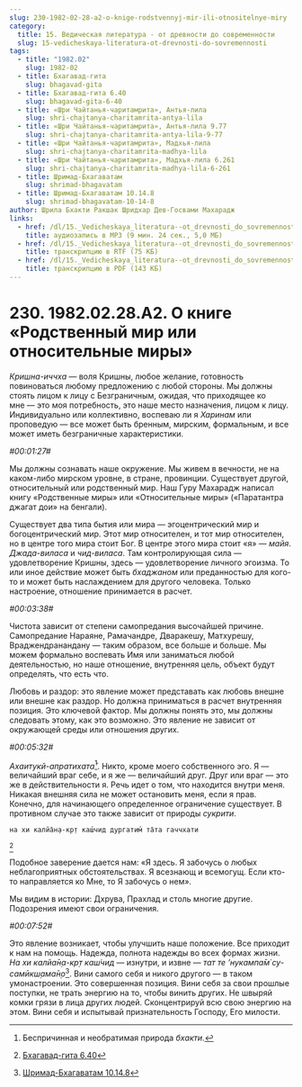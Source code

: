 ```yaml
---
slug: 230-1982-02-28-a2-o-knige-rodstvennyj-mir-ili-otnositelnye-miry
category:
  title: 15. Ведическая литература - от древности до современности
  slug: 15-vedicheskaya-literatura-ot-drevnosti-do-sovremennosti
tags:
  - title: "1982.02"
    slug: 1982-02
  - title: Бхагавад-гита
    slug: bhagavad-gita
  - title: Бхагавад-гита 6.40
    slug: bhagavad-gita-6-40
  - title: «Шри Чайтанья-чаритамрита», Антья-лила
    slug: shri-chajtanya-charitamrita-antya-lila
  - title: «Шри Чайтанья-чаритамрита», Антья-лила 9.77
    slug: shri-chajtanya-charitamrita-antya-lila-9-77
  - title: «Шри Чайтанья-чаритамрита», Мадхья-лила
    slug: shri-chajtanya-charitamrita-madhya-lila
  - title: «Шри Чайтанья-чаритамрита», Мадхья-лила 6.261
    slug: shri-chajtanya-charitamrita-madhya-lila-6-261
  - title: Шримад-Бхагаватам
    slug: shrimad-bhagavatam
  - title: Шримад-Бхагаватам 10.14.8
    slug: shrimad-bhagavatam-10-14-8
author: Шрила Бхакти Ракшак Шридхар Дев-Госвами Махарадж
links:
  - href: /dl/15._Vedicheskaya_literatura--ot_drevnosti_do_sovremennosti/230_1982.02.28.A2_SridharMj_O_knige_Rodstvenniy_mir_ili_otnositelnyye_miry.mp3
    title: аудиозапись в MP3 (9 мин. 24 сек., 5,0 МБ)
  - href: /dl/15._Vedicheskaya_literatura--ot_drevnosti_do_sovremennosti/230_1982.02.28.A2_SridharMj_O_knige_Rodstvenniy_mir_ili_otnositelnyye_miry.rtf
    title: транскрипцию в RTF (75 КБ)
  - href: /dl/15._Vedicheskaya_literatura--ot_drevnosti_do_sovremennosti/230_1982.02.28.A2_SridharMj_O_knige_Rodstvenniy_mir_ili_otnositelnyye_miry.pdf
    title: транскрипцию в PDF (143 КБ)
---
```


# 230. 1982.02.28.A2. О книге «Родственный мир или относительные миры»

*Кришна-иччха* — воля Кришны, любое желание, готовность повиноваться любому предложению с любой стороны. Мы должны стоять лицом к лицу с Безграничным, ожидая, что приходящее ко мне — это моя потребность, это наше место назначения, лицом к лицу. Индивидуально или коллективно, воспеваю ли я *Харинам* или проповедую — все может быть бренным, мирским, формальным, и все может иметь безграничные характеристики.

*#00:01:27#*

Мы должны сознавать наше окружение. Мы живем в вечности, не на каком-либо мирском уровне, в стране, провинции. Существует другой, относительный или родственный мир. Наш Гуру Махарадж написал книгу «Родственные миры» или «Относительные миры» («Паратантра джагат дои» на бенгали).

Существует два типа бытия или мира — эгоцентрический мир и богоцентрический мир. Этот мир относителен, и тот мир относителен, но в центре того мира стоит Бог. В центре этого мира стоит «я» — *майя*. *Джада-виласа* и *чид-виласа*. Там контролирующая сила — удовлетворение Кришны, здесь — удовлетворение личного эгоизма. То или иное действие может быть *бхаджаном* или преданностью для кого-то и может быть наслаждением для другого человека. Только настроение, отношение принимается в расчет.

*#00:03:38#*

Чистота зависит от степени самопредания высочайшей причине. Самопредание Нараяне, Рамачандре, Дваракешу, Матхурешу, Враджендранандану — таким образом, все больше и больше. Мы можем формально воспевать Имя или заниматься любой деятельностью, но наше отношение, внутренняя цель, объект будут определять, что есть что.

Любовь и раздор: это явление может представать как любовь внешне или внешне как раздор. Но должна приниматься в расчет внутренняя позиция. Это ключевой фактор. Мы должны понять это, мы должны следовать этому, как это возможно. Это явление не зависит от окружающей среды или отношения других.

*#00:05:32#*

*Ахаитукй-апратихата̄*[^_ftn1]. Никто, кроме моего собственного эго. Я — величайший враг себе, и я же — величайший друг. Друг или враг — это же в действительности я. Речь идет о том, что находится внутри меня. Никакая внешняя сила не может остановить меня, если я прав. Конечно, для начинающего определенное ограничение существует. В противном случае это также зависит от природы *сукрити*.

    на хи калйа̄н̣а-кр̣т каш́чид дургатим́ та̄та гаччхати
[^_ftn2]

Подобное заверение дается нам: «Я здесь. Я забочусь о любых неблагоприятных обстоятельствах. Я всезнающ и всемогущ. Если кто-то направляется ко Мне, то Я забочусь о нем».

Мы видим в истории: Дхрува, Прахлад и столь многие другие. Подозрения имеют свои ограничения.

*#00:07:52#*

Это явление возникает, чтобы улучшить наше положение. Все приходит к нам на помощь. Надежда, полнота надежды во всех формах жизни. *На хи калйа̄н̣а-кр̣т каш́чид* — изнутри, и извне — *тат те ’нукампа̄м́ су-самӣкш̣ама̄н̣о*[^_ftn3]. Вини самого себя и никого другого — в таком умонастроении. Это совершенная позиция. Вини себя за свои прошлые поступки, не трать энергию на то, чтобы винить других. Не швыряй комки грязи в лица других людей. Сконцентрируй всю свою энергию на этом. Вини себя и испытывай признательность Господу, Его милости.



[^_ftn1]: Беспричинная и необратимая природа *бхакти*.

[^_ftn2]: [Бхагавад-гита 6.40](../notes/bhagavad-gita/bhagavad-gita-6-40.md)

[^_ftn3]: [Шримад-Бхагаватам 10.14.8](../notes/shrimad-bhagavatam/shrimad-bhagavatam-10-14-8.md)
